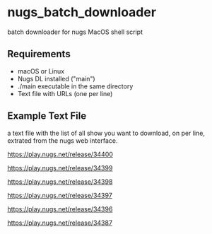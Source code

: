 # nugs_batch_downloader
batch downloader for nugs
MacOS shell script


## Requirements

* macOS or Linux
* Nugs DL installed ("main")
* ./main executable in the same directory
* Text file with URLs (one per line)

## Example Text File

a text file with the list of all show you want to download, on per line, extrated from the nugs web interface.

https://play.nugs.net/release/34400 

https://play.nugs.net/release/34399 

https://play.nugs.net/release/34398 

https://play.nugs.net/release/34397

https://play.nugs.net/release/34396

https://play.nugs.net/release/34387
